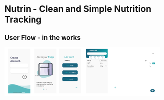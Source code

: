 # Nutrin - Clean and Simple Nutrition Tracking
## User Flow - in the works 

![Figma Prototype of the App](flow.png)
